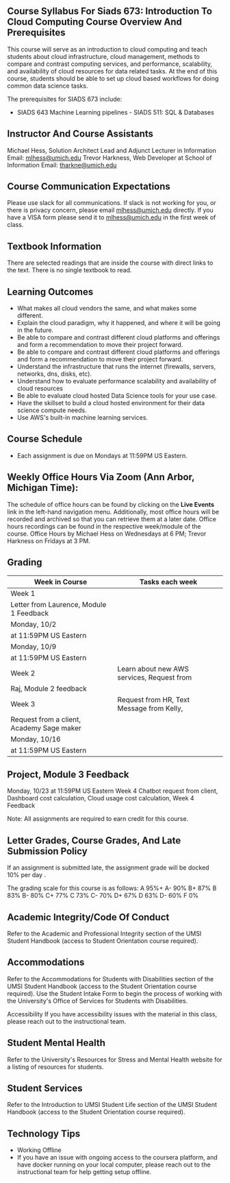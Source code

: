 ## Course Syllabus For Siads 673: Introduction To Cloud Computing Course Overview And Prerequisites

This course will serve as an introduction to cloud computing and teach students about cloud infrastructure, cloud management, methods to compare and contrast computing services, and performance, scalability, and availability of cloud resources for data related tasks. At the end of this course, students should be able to set up cloud based workflows for doing common data science tasks.

The prerequisites for SIADS 673 include:

- SIADS 643 Machine Learning pipelines - SIADS 511: SQL & Databases

## Instructor And Course Assistants

Michael Hess, Solution Architect Lead and Adjunct Lecturer in Information Email: mlhess@umich.edu Trevor Harkness, Web Developer at School of Information Email: tharkne@umich.edu

## Course Communication Expectations

Please use slack for all communications. If slack is not working for you, or there is privacy concern, please email mlhess@umich.edu directly. If you have a VISA form please send it to mlhess@umich.edu in the first week of class.

## Textbook Information

There are selected readings that are inside the course with direct links to the text. There is no single textbook to read.

## Learning Outcomes

- What makes all cloud vendors the same, and what makes some different.
- Explain the cloud paradigm, why it happened, and where it will be going in the future.
- Be able to compare and contrast different cloud platforms and offerings and form a recommendation to move their project forward.
- Be able to compare and contrast different cloud platforms and offerings and form a recommendation to move their project forward.
- Understand the infrastructure that runs the internet (firewalls, servers, networks, dns, disks, etc).
- Understand how to evaluate performance scalability and availability of cloud resources
- Be able to evaluate cloud hosted Data Science tools for your use case.
- Have the skillset to build a cloud hosted environment for their data science compute needs.
- Use AWS's built-in machine learning services.

## Course Schedule

- Each assignment is due on Mondays at 11:59PM US Eastern.

## Weekly Office Hours Via Zoom (Ann Arbor, Michigan Time):

The schedule of office hours can be found by clicking on the **Live Events** link in the left-hand navigation menu. Additionally, most office hours will be recorded and archived so that you can retrieve them at a later date. Office hours recordings can be found in the respective week/module of the course. Office Hours by Michael Hess on Wednesdays at 6 PM; Trevor Harkness on Fridays at 3 PM.

## Grading

| Week in Course                            | Tasks each week                            |
| ----------------------------------------- | ------------------------------------------ |
| Week 1                                    |                                            |
| Letter from Laurence, Module 1 Feedback   |                                            |
| Monday, 10/2                              |                                            |
| at 11:59PM US Eastern                     |                                            |
| Monday, 10/9                              |                                            |
| at 11:59PM US Eastern                     |                                            |
| Week 2                                    | Learn about new AWS services, Request from |
| Raj, Module 2 feedback                    |                                            |
| Week 3                                    | Request from HR, Text Message from Kelly,  |
| Request from a client, Academy Sage maker |                                            |
| Monday, 10/16                             |                                            |
| at 11:59PM US Eastern                     |                                            |

## Project, Module 3 Feedback

Monday, 10/23 at 11:59PM US Eastern
Week 4
Chatbot request from client, Dashboard cost calculation, Cloud usage cost calculation, Week 4 Feedback

Note: All assignments are required to earn credit for this course.

## Letter Grades, Course Grades, And Late Submission Policy

If an assignment is submitted late, the assignment grade will be docked 10% per day .

The grading scale for this course is as follows:
A
95%+
A-
90%
B+
87%
B
83%
B-
80%
C+
77%
C
73%
C-
70%
D+
67%
D
63%
D-
60%
F
0%

## Academic Integrity/Code Of Conduct

Refer to the Academic and Professional Integrity section of the UMSI Student Handbook (access to Student Orientation course required).

## Accommodations

Refer to the Accommodations for Students with Disabilities section of the UMSI Student Handbook (access to the Student Orientation course required). Use the Student Intake Form to begin the process of working with the University's Office of Services for Students with Disabilities.

Accessibility If you have accessibility issues with the material in this class, please reach out to the instructional team.

## Student Mental Health

Refer to the University's Resources for Stress and Mental Health website for a listing of resources for students.

## Student Services

Refer to the Introduction to UMSI Student Life section of the UMSI Student Handbook (access to the Student Orientation course required).

## Technology Tips

- Working Offline
- If you have an issue with ongoing access to the coursera platform, and have   docker running on your local computer, please reach out to the instructional team for help getting setup offline.
